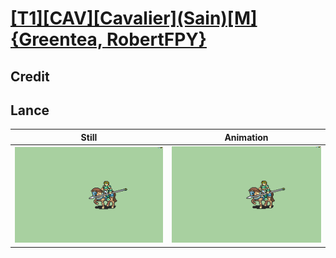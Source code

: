 # [\[T1\]\[CAV\]\[Cavalier\]\(Sain\)\[M\]{Greentea, RobertFPY}](../)

## Credit


	
## Lance

| Still | Animation |
| :---: | :-------: |
| ![Lance still](./Lance_000.png) | ![Lance animation](./Lance.gif) |

